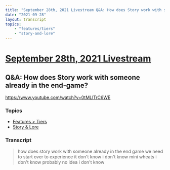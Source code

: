 ```yaml
---
title: "September 28th, 2021 Livestream Q&A: How does Story work with someone already in the end-game?"
date: "2021-09-28"
layout: transcript
topics:
    - "features/tiers"
    - "story-and-lore"
---
```

# [September 28th, 2021 Livestream](../2021-09-28.md)
## Q&A: How does Story work with someone already in the end-game?
https://www.youtube.com/watch?v=0tMLlTrC6WE

### Topics
* [Features > Tiers](../topics/features/tiers.md)
* [Story & Lore](../topics/story-and-lore.md)

### Transcript

> how does story work with someone already in the end game we need to start over to experience it don't know i don't know mini wheats i don't know probably no idea i don't know
